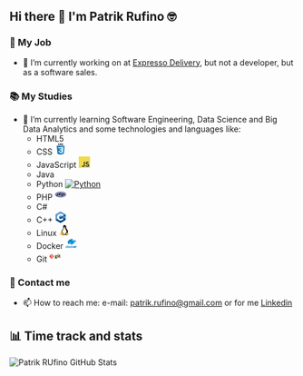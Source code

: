 ## Hi there 👋 I'm Patrik Rufino 🤓

### 🤑 My Job
- 🔭 I’m currently working on at [Expresso Delivery](https://www.expressodelivery.com.br), but not a developer, but as a software sales.

### 📚 My Studies
- 🌱 I’m currently learning Software Engineering, Data Science and Big Data Analytics
and some technologies and languages like:
  * HTML5 
  * CSS <code><img height="20" src="https://raw.githubusercontent.com/github/explore/80688e429a7d4ef2fca1e82350fe8e3517d3494d/topics/css/css.png"></code>
  * JavaScript <code><img height="20" src="https://raw.githubusercontent.com/github/explore/80688e429a7d4ef2fca1e82350fe8e3517d3494d/topics/javascript/javascript.png"></code>
  * Java
  * Python [![Python](https://github.com/jalbertsr/logo-badge-images/blob/master/img/rsz_python.png?raw=true)](https://www.python.org/)
  * PHP <code><img height="20" src="https://raw.githubusercontent.com/github/explore/80688e429a7d4ef2fca1e82350fe8e3517d3494d/topics/php/php.png"></code>
  * C#
  * C++ <code><img height="20" src="https://raw.githubusercontent.com/github/explore/80688e429a7d4ef2fca1e82350fe8e3517d3494d/topics/cpp/cpp.png"></code>
  * Linux <code><img height="20" src="https://raw.githubusercontent.com/github/explore/80688e429a7d4ef2fca1e82350fe8e3517d3494d/topics/linux/linux.png"></code>
  * Docker <code><img height="20" src="https://raw.githubusercontent.com/github/explore/80688e429a7d4ef2fca1e82350fe8e3517d3494d/topics/docker/docker.png"></code>
  * Git <code><img height="20" src="https://raw.githubusercontent.com/github/explore/80688e429a7d4ef2fca1e82350fe8e3517d3494d/topics/git/git.png"></code>

### 👀 Contact me
- 📫 How to reach me: e-mail: patrik.rufino@gmail.com or for me [Linkedin](https://linkedin.com/in/patrikrufino/)

## 📊 Time track and stats

<img src="https://github-readme-stats.vercel.app/api?username=patrikrufino&&show_icons=true&theme=tokyonight&line_height=27&v=5" alt="Patrik RUfino GitHub Stats" />
<!--
<code><img height="480" src="https://wakatime.com/share/@patrikrufino/eca2bcef-3738-4787-9f7f-40f32b2cbeb1.svg"></code>

![visitors](https://visitor-badge.laobi.icu/badge?page_id=patrik.rufino@gmail.com)
